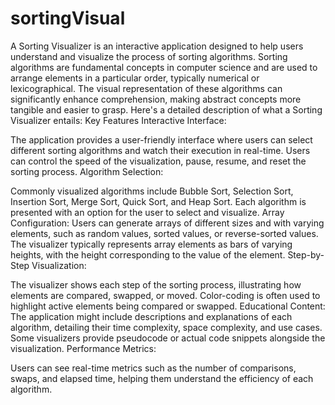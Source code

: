 # sortingVisual
A Sorting Visualizer is an interactive application designed to help users understand and visualize the process of sorting algorithms. Sorting algorithms are fundamental concepts in computer science and are used to arrange elements in a particular order, typically numerical or lexicographical. The visual representation of these algorithms can significantly enhance comprehension, making abstract concepts more tangible and easier to grasp. Here's a detailed description of what a Sorting Visualizer entails:
Key Features
Interactive Interface:

The application provides a user-friendly interface where users can select different sorting algorithms and watch their execution in real-time.
Users can control the speed of the visualization, pause, resume, and reset the sorting process.
Algorithm Selection:

Commonly visualized algorithms include Bubble Sort, Selection Sort, Insertion Sort, Merge Sort, Quick Sort, and Heap Sort.
Each algorithm is presented with an option for the user to select and visualize.
Array Configuration:
Users can generate arrays of different sizes and with varying elements, such as random values, sorted values, or reverse-sorted values.
The visualizer typically represents array elements as bars of varying heights, with the height corresponding to the value of the element.
Step-by-Step Visualization:

The visualizer shows each step of the sorting process, illustrating how elements are compared, swapped, or moved.
Color-coding is often used to highlight active elements being compared or swapped.
Educational Content:
The application might include descriptions and explanations of each algorithm, detailing their time complexity, space complexity, and use cases.
Some visualizers provide pseudocode or actual code snippets alongside the visualization.
Performance Metrics:

Users can see real-time metrics such as the number of comparisons, swaps, and elapsed time, helping them understand the efficiency of each algorithm.
